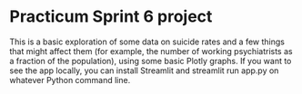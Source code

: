 # Practicum Sprint 6 project
This is a basic exploration of some data on suicide rates and a few things that might affect them (for example, the number of working psychiatrists as a fraction of the population), using some basic Plotly graphs. If you want to see the app locally, you can install Streamlit and streamlit run app.py on whatever Python command line.